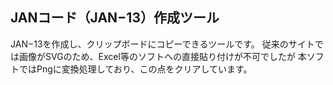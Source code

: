 ## JANコード（JAN−13）作成ツール

JAN−13を作成し、クリップボードにコピーできるツールです。
従来のサイトでは画像がSVGのため、Excel等のソフトへの直接貼り付けが不可でしたが
本ソフトではPngに変換処理しており、この点をクリアしています。
